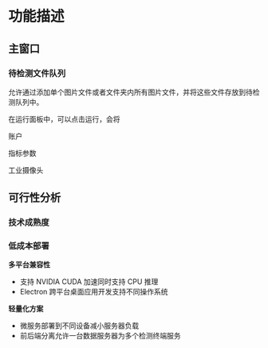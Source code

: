 # 功能描述

## 主窗口

### 待检测文件队列

允许通过添加单个图片文件或者文件夹内所有图片文件，并将这些文件存放到待检测队列中。

在运行面板中，可以点击运行，会将



账户

指标参数

工业摄像头



## 可行性分析

### 技术成熟度



### 低成本部署

**多平台兼容性**

- 支持 NVIDIA CUDA 加速同时支持 CPU 推理
- Electron 跨平台桌面应用开发支持不同操作系统

**轻量化方案**

- 微服务部署到不同设备减小服务器负载
- 前后端分离允许一台数据服务器为多个检测终端服务
